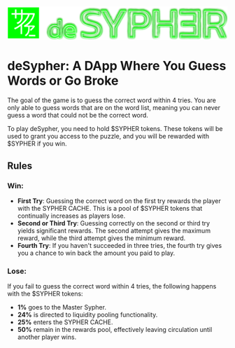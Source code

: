 <p align="center">
  <img src="https://github.com/Tukyo/deSypher/raw/main/public/assets/logo_full.webp" alt="Logo" width="1400">
</p>

# deSypher: A DApp Where You Guess Words or Go Broke

The goal of the game is to guess the correct word within 4 tries. You are only able to guess words that are on the word list, meaning you can never guess a word that could not be the correct word.

To play deSypher, you need to hold $SYPHER tokens. These tokens will be used to grant you access to the puzzle, and you will be rewarded with $SYPHER if you win.

## Rules

### Win:
- **First Try**: Guessing the correct word on the first try rewards the player with the SYPHER CACHE. This is a pool of $SYPHER tokens that continually increases as players lose.
- **Second or Third Try**: Guessing correctly on the second or third try yields significant rewards. The second attempt gives the maximum reward, while the third attempt gives the minimum reward.
- **Fourth Try**: If you haven't succeeded in three tries, the fourth try gives you a chance to win back the amount you paid to play.

### Lose:
If you fail to guess the correct word within 4 tries, the following happens with the $SYPHER tokens:
- **1%** goes to the Master Sypher.
- **24%** is directed to liquidity pooling functionality.
- **25%** enters the SYPHER CACHE.
- **50%** remain in the rewards pool, effectively leaving circulation until another player wins.
